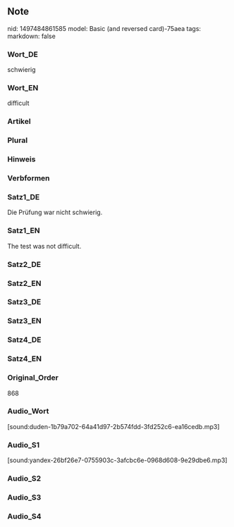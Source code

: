 ## Note
nid: 1497484861585
model: Basic (and reversed card)-75aea
tags: 
markdown: false

### Wort_DE
schwierig

### Wort_EN
difficult

### Artikel


### Plural


### Hinweis


### Verbformen


### Satz1_DE
Die Prüfung war nicht schwierig.

### Satz1_EN
The test was not difficult.

### Satz2_DE


### Satz2_EN


### Satz3_DE


### Satz3_EN


### Satz4_DE


### Satz4_EN


### Original_Order
868

### Audio_Wort
[sound:duden-1b79a702-64a41d97-2b574fdd-3fd252c6-ea16cedb.mp3]

### Audio_S1
[sound:yandex-26bf26e7-0755903c-3afcbc6e-0968d608-9e29dbe6.mp3]

### Audio_S2


### Audio_S3


### Audio_S4

